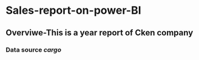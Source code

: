 # Sales-report-on-power-BI
## Overviwe-This is a year report of Cken company
### Data source _cargo_
### []()

